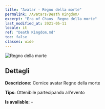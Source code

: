 ```yaml
---
title: "Avatar - Regno della morte"
permalink: /Avatars/Death Kingdom/
excerpt: "Era of Chaos  Regno della morte"
last_modified_at: 2021-05-11
locale: it
ref: "Death Kingdom.md"
toc: false
classes: wide
---
```

 ![Regno della morte](/images/a/avatarFrame_86.png)

## Dettagli

 **Descrizione:** Cornice avatar Regno della morte 

 **Tips:** Ottenibile partecipando all'evento 

 **Is available:**  - 


